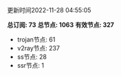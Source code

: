 更新时间2022-11-28 04:55:05

**总订阅: 73**
**总节点: 1063**
**有效节点: 327**
- trojan节点: 61
- v2ray节点: 237
- ss节点: 28
- ssr节点: 1
